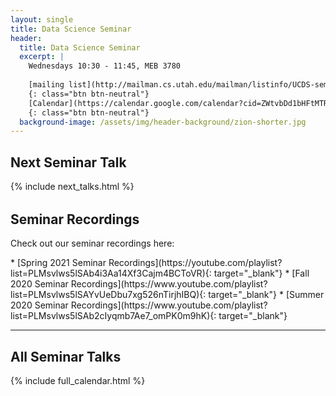 ```yaml
---
layout: single
title: Data Science Seminar
header:
  title: Data Science Seminar
  excerpt: |
    Wednesdays 10:30 - 11:45, MEB 3780
    
    [mailing list](http://mailman.cs.utah.edu/mailman/listinfo/UCDS-seminar)
    {: class="btn btn-neutral"}
    [Calendar](https://calendar.google.com/calendar?cid=ZWtvbDd1bHFtMTRudjE1NWFuZ3V0MnJsZm9AZ3JvdXAuY2FsZW5kYXIuZ29vZ2xlLmNvbQ)
    {: class="btn btn-neutral"}
  background-image: /assets/img/header-background/zion-shorter.jpg
---
```


## Next Seminar Talk
{% include next_talks.html %}

<h2 style="margin-top: 32px;">Seminar Recordings</h2>
<p style="margin-top: 0px;">Check out our seminar recordings here:</p>
* [Spring 2021 Seminar Recordings](https://youtube.com/playlist?list=PLMsvlws5lSAb4i3Aa14Xf3Cajm4BCToVR){: target="_blank"}
* [Fall 2020 Seminar Recordings](https://www.youtube.com/playlist?list=PLMsvlws5lSAYvUeDbu7xg526nTirjhIBQ){: target="_blank"}
* [Summer 2020 Seminar Recordings](https://www.youtube.com/playlist?list=PLMsvlws5lSAb2cIyqmb7Ae7_omPK0m9hK){: target="_blank"}

---

## All Seminar Talks
{% include full_calendar.html %}
